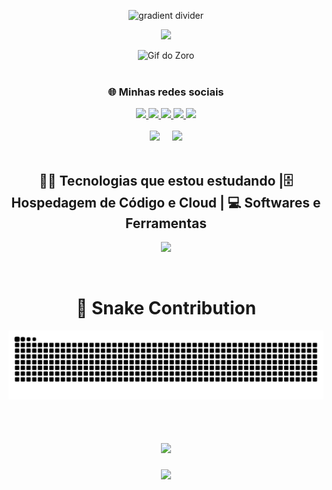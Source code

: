 <!-- Banner com gradiente -->
<p align="center">
  <img src="https://user-images.githubusercontent.com/73097560/115834477-dbab4500-a447-11eb-908a-139a6edaec5c.gif" alt="gradient divider">
</p>

<!-- Título animado -->
<p align="center">
  <img src="https://readme-typing-svg.herokuapp.com/?font=Righteous&size=35&center=true&vCenter=true&width=500&height=70&duration=4000&lines=Olá+👋;Seja+Bem-vindo!;Meu+nome+é+Eduardo+😃;" />
</p>

<!-- Gif central -->
<div align="center">
  <img src="zoro.gif" width="150px" alt="Gif do Zoro">
</div>

<br>

<!-- Redes sociais -->
<div align="center">
  <h3>🌐 Minhas redes sociais</h3>
  <a href="https://eduardu.vercel.app/" target="_blank">
    <img src="https://skillicons.dev/icons?i=devto" />
  </a>
  <a href="https://www.instagram.com/gab_proenca/" target="_blank">
    <img src="https://skillicons.dev/icons?i=instagram" />
  </a>
  <a href="http://www.linkedin.com/in/eduardocarvalhos" target="_blank">
    <img src="https://skillicons.dev/icons?i=linkedin" />
  </a>
  <a href="mailto:developerpyjr@gmail.com" target="_blank">
    <img src="https://skillicons.dev/icons?i=gmail" />
  </a>
  <a href="https://discord.gg/63dDaJHr" target="_blank">
    <img src="https://skillicons.dev/icons?i=discord" />
  </a>
</div>

<br>

<!-- Status GitHub e Commits lado a lado -->
<div align="center">
  <img height="180em" src="https://github-readme-stats.vercel.app/api/top-langs/?username=YoungLich&layout=compact&langs_count=6&theme=gotham"/>
  &nbsp;&nbsp;&nbsp;
  <img height="180em" src="https://github-readme-stats.vercel.app/api?username=YoungLich&theme=gotham&show_icons=true&count_private=true"/>
</div>

<br>

<!-- Skills -->
<div align="center">
  <h2>👨‍💻 Tecnologias que estou estudando |🗄️ Hospedagem de Código e Cloud | 💻 Softwares e Ferramentas</h2>
  <p>
    <img src="https://skillicons.dev/icons?i=python,js,html,css,netlify,gitlab,github,vercel,git,postgres,mongodb,firebase,figma,vscode,windows" />
  </p>
</div>

<br>

<!-- Snake Contribution -->
<div align="center">
  <h1>🐍 Snake Contribution</h1>
  <img src="https://raw.githubusercontent.com/younglich/younglich/output/snake.svg" alt="Snake animation" />
</div>

<br>

<!-- Mensagem final -->
<h1 align="center">
  <img src="https://readme-typing-svg.herokuapp.com/?font=Righteous&size=35&center=true&vCenter=true&width=500&height=70&duration=4000&lines=Obrigado+pela+atenção!;Até+Logo!+😉;" />
</h1>

<!-- Divider final -->
<p align="center">
  <img src="https://user-images.githubusercontent.com/73097560/115834477-dbab4500-a447-11eb-908a-139a6edaec5c.gif">
</p>
